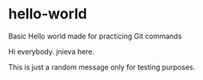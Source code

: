 # hello-world
Basic Hello world made for practicing Git commands

Hi everybody. jnieva here.

This is just a random message only for testing purposes.
